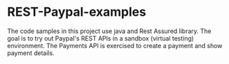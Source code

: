 # REST-Paypal-examples
The code samples in this project use java and Rest Assured library.
The goal is to try out  Paypal's REST APIs in a sandbox (virtual testing) environment.
The Payments API is exercised to create a payment and show payment details.
